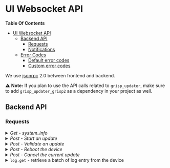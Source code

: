 # UI Websocket API

**Table Of Contents**
- [UI Websocket API](#ui-websocket-api)
  - [Backend API](#backend-api)
    - [Requests](#requests)
    - [Notifications](#notifications)
  - [Error Codes](#error-codes)
    - [Default error codes](#default-error-codes)
    - [Custom error codes](#custom-error-codes)

We use [jsonrpc](https://www.jsonrpc.org) 2.0 between frontend and backend.

⚠️ **Note:** If you plan to use the API calls related to `grisp_updater`, make
 sure to add `grisp_updater_grisp2` as a dependency in your project as well.

## Backend API

### Requests

</p>
</details>
<details><summary><i>Get - system_info</i></summary>
<p>

Retrieves the current state of the system. It returns the currently running
release name and version and if update is enabled.

**`params`:**
| key (required *)  | value    | description         |
| ----------------- | -------- | ------------------- |
| `"type"` *        | string   | `"system_info"` |

**`result`**:  JSON Object

| key             | value          | type     | description                                                      |
|-----------------|----------------|----------|------------------------------------------------------------------|
| relname         | string or null | required | The name of the release running currently on the device          |
| relvsn          | string or null | required | The version of the release running currently on the device       |
| update_enabled  | boolean        | required | If updating is enbaled on the device                             |
| boot_source     | map            | optional | `{"type": "system", "id": ID}` or `{"type": "removable"}`        |
| update_status   | string         | optional | `"ready"`, `"updating"`, `"canceled"`, `"failed"`, or `"updated"`|
| update_progress | integer        | optional | The progress as a percentage                                     |
| update_message  | string         | optional | Message describing the current state of the system               |
| action_required | boolean        | optional | `"reboot"`, `"remove_sdcard_and_reboot"` or `"validate"`         |
| software        | object         | optional | Object describing the software running in the device             |
| hardware        | object         | optional | Object describing the hardware of the device                     |

Meaning of the status:

| key               | description                                                                                |
|-------------------|--------------------------------------------------------------------------------------------|
| `"ready"`         | The system is ready for initiating an update                                               |
| `"updating"`      | The system is in the process of updating                                                   |
| `"canceled"`      | The update was canceled, a new update can be initiated                                     |
| `"failed"`        | The update failed, a new update can be initiated                                           |
| `"updated"`       | The update succeed, but actions are required like "reboot" or "validate"                   |

Software description object:

| key               | value          | description                                                                         |
|-------------------|----------------|-------------------------------------------------------------------------------------|
| `"id"`            | string or null | The software unique identifier                                                      |
| `"relname"`       | string or null | The name of the release deployed on the device                                      |
| `"relvsn"`        | string or null | The version of the release deployed on the device                                   |
| `"toolchain_rev"` | string or null | The revision hash of the toolchain used to build the release deployed on the device |
| `"rtems_ver"`     | string or null | The RTEMS version of the software depployed on the device                           |
| `"otp_ver"`       | string or null | The OTP version of the software depployed on the device                             |

Hardware description object:

| key               | value          | description                                                                         |
|-------------------|----------------|-------------------------------------------------------------------------------------|
| `"platform"`      | string         | The hardware platform name                                                          |
| `"version"`       | string         | The hardware version                                                                |
| `"serial"`        | string         | The hardware serial number                                                          |
| `"batch"`         | integer        | The hardware batch number                                                           |

</p>
</details>
<details><summary><i>Post - Start an update</i></summary>
<p>

Triggers grisp_updater to install an update from the given URL.

**`params`:**
| key (required *)  | value    | description                |
| ----------------- | -------- | -------------------------- |
| `"type"` *        | string   | `"start_update"`           |
| `"url"` *         | [string] | URL to the code repository |

**`result`**:  `"ok"`

**`error`**:

| Error Content                                       | When it Happens                  |
| ----------------------------------------------------| -------------------------------- |
| `{code: -10, message: "grisp_updater_unavailable"}` | Grisp updater app is not running |
| `{code: -11, message: "already_updating"}`          | An update is already happening   |
| `{code: -12, message: "boot_system_not_validated"}` | The board rebooted after an update and needs validation |

</p>
</details>

<details><summary><i>Post - Validate an update</i></summary>
<p>

Validates the current booted partition. This can only be done after an update was installed and a reboot occurred.
This request sets the current partition as permanent in the bootloader if it is not.
If the new partition is not validated, from the next reboot, the bootloader will load the previous one.
This should only be called if the new software is functioning as expected.

**`params`:**
| key (required *)  | value    | description                |
| ----------------- | -------- | -------------------------- |
| `"type"` *        | string   | `"validate"`               |

**`result`**:  `"ok"`

**`error`**:

| Error Content                                       | When it Happens                  |
| ----------------------------------------------------| -------------------------------- |
| `{code: -10, message: "grisp_updater_unavailable"}` | Grisp updater app is not running |
| `{code: -13, message: "validate_from_unbooted", data: 0}` | The current partition N cannot be validated |

</p>
</details>

<details><summary><i>Post - Reboot the device</i></summary>
<p>

**`params`:**
| key (required *)  | value    | description                |
| ----------------- | -------- | -------------------------- |
| `"type"` *        | string   | `"reboot"`                 |

**`result`**:  `"ok"`

</p>
</details>

<details><summary><i>Post - Cancel the current update</i></summary>
<p>

**`params`:**
| key (required *)  | value    | description                |
| ----------------- | -------- | -------------------------- |
| `"type"` *        | string   | `"cancel"`                 |

**`result`**:  `"ok"`

**`error`**:

| Error Content                                       | When it Happens                  |
| ----------------------------------------------------| -------------------------------- |
| `{code: -10, message: "grisp_updater_unavailable"}` | Grisp updater app is not running |

</p>
</details>

<details><summary><code>log.get</code> - retrieve a batch of log entry from the device </summary>
<p>

**`params`:**
| key (required *)  | value    | description                            |
| ----------------- | -------- | -------------------------------------- |
| `"max_batch_size"`| integer  | Maximum number of events in the result |
| `"max_byte_size"` | integer  | Maximum byte size of the result        |

**`result`**:  JSON Object
| key(required *) | value          | description                   |
|-----------------|----------------|-------------------------------|
| dropped *       | integer        | Number of dropped log entries |
| events *        | list of Events | The list of log events        |

**`event format`:**
Each log event is a list of two elements, first the sequence number of the
event, and then an object describing the log event with the following fields:
 - `meta`: meta data of the log entry as an object:
   - `time`: log time in microseconds.
   - `file`: `null` or a filename as a string.
   - `mfa`: `null` or the function the log is from as a list with module name
            as a tring, function name as a string and arity as an integer.
 - `msg`: the log entry message, either as a string, or as a json object if it
          is a report entry.
 - `level`: the log level as a string.

<details><summary><code>cluster.join</code> - Join to a remote Erlang Node</summary>

**`params`:**
| key (required *)  | value    | description                                            |
| ----------------- | -------- | ------------------------------------------------------ |
| `"cookie"` *      | string   | The cookie                                             |
| `"ca"` *          | binary   | The cluster CA as PEM encoded                          |
| `"fingerprint"` * | binary   | the remote node certificate fingerprint in base64      |
| `"nodename"` *    | string   | the remote node name                                   |
| `"hostname"` *    | string   | the remote node hostname                               |
| `"address"` *     | string   | the remote node IP address                             |
| `"monitor"`       | boolean  | if the device should try to reconnect (default: false) |

**`result`**:  boolean
If the device was able to join the remote node. If `monitor` parameter is `true`,
even though the result is `false` the device will keep retrying to connect until
`cluster.leave` is called.

<details><summary><code>cluster.leave</code> - Leave a remote Erlang Node</summary>

**`params`:**
| key (required *)  | value    | description                                       |
| ----------------- | -------- | ------------------------------------------------- |
| `"nodename"` *    | string   | the remote node name                              |

**`result`**:  boolean
If the node was connected or monitored by the device.

<details><summary><code>cluster.list</code> - Retturn the list of cluster the device has joined</summary>

**`params`:** `{}`

**`result`**:  List of clusters:
| key (required *)  | value    | description                                            |
| ----------------- | -------- | ------------------------------------------------------ |
| `"nodename"` *    | string   | The node name the device has joined                    |
| `"connected"` *   | boolean  | If the device is currently connected to it             |

### Notifications

<details><summary><code>update</code> <code>{"type":"software_update_event"}</code> - notify the current progess of grisp_updater </summary>
<p>

**`params`:**
| key           | value                                       | type     | description                          |
|---------------|---------------------------------------------|----------|--------------------------------------|
|`"type"`       | `"software_update_event"`                   | required |                                      |
|`"event_type"` | `"progress"` `"warning"` `"error"` `"done"` | required |                                      |
|`"message"`    |  integer                                    | optional | expected in case of warning or error |
|`"reason"`     |  integer                                    | optional | expected in case of warning or error |
|`"percentage"` |  integer                                    | optional | expected in case of progress or error|

</p>
</details>

<details><summary><code>log.sync</code> - synchronize the device log buffer, truncating the entries the server is aware of </summary>
<p>

**`params`:**
| key (required *)  | value    | description                                      |
| ----------------- | -------- | ------------------------------------------------ |
| `"seq"` *         | integer  | The sequence number of the last stored log event |
| `"dropped"` *     | integer  | The number of "confirmed dropped log events      |


## Error Codes

### Default error codes

|  code   |   message        | meaning                                          |
|---------|------------------|--------------------------------------------------|
|-32700   | Parse error      | Invalid JSON was received by the server. An error occurred on the server while parsing the JSON text. |
|-32600   | Invalid Request  | The JSON sent is not a valid Request object. |
|-32601   | Method not found | The method does not exist / is not available.|
|-32602   | Invalid params   | Invalid method parameter(s). |
|-32603   | Internal error   | Internal JSON-RPC error. |

### Custom error codes

Additionally to the default jsonrpc error codes the following codes will be returned.

|code  | message            | meaning |
|---|---|---|
| -1    | `"device not linked"`     | device can't be used without being linked to a registered user    |
| -2    | `"token expired"`         | token is expired                          |
| -3    | `"device already linked"` | device needs to be unlinked first via UI  |
| -4    | `"invalid token"`         | token is e.g. not orderly encoded         |
